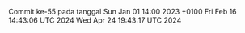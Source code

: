 Commit ke-55 pada tanggal Sun Jan 01 14:00 2023 +0100
Fri Feb 16 14:43:06 UTC 2024
Wed Apr 24 19:43:17 UTC 2024
